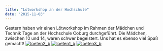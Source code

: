 ```yaml
---
title: "Lötworkshop an der Hochschule"
date: "2015-11-03"
---
```


Gestern haben wir einen Lötworkshop im Rahmen der Mädchen und Technik Tage an der Hochschule Coburg durchgeführt. Die Mädchen, zwischen 10 und 14, waren schwer begeistert. Uns hat es ebenso viel Spaß gemacht! [![loeten2_b](images/loeten2_b-300x225.jpg)](https://hackzogtum-coburg.de/wp-content/uploads/2015/11/loeten2_b.jpg) [![loeten1_b](images/loeten1_b-300x225.jpg)](https://hackzogtum-coburg.de/wp-content/uploads/2015/11/loeten1_b.jpg) [![loeten3_b](images/loeten3_b-300x225.jpg)](https://hackzogtum-coburg.de/wp-content/uploads/2015/11/loeten3_b.jpg)
